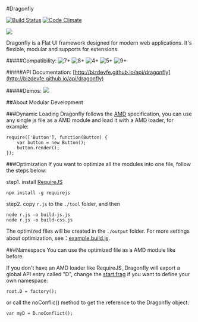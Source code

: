 #Dragonfly

[![Build Status](https://travis-ci.org/bizdevfe/dragonfly.svg?branch=master)](https://travis-ci.org/bizdevfe/dragonfly)
[![Code Climate](https://codeclimate.com/github/yanyu0517/dragonfly/badges/gpa.svg)](https://codeclimate.com/github/yanyu0517/dragonfly)

<img src="examples/asset/img/logo.png" />

Dragonfly is a Flat UI framework designed for modern web applications. It's flexible, modular and supports for extensions.

#####Compatibility:
<img src="examples/asset/img/ie.png" title="7+" />
<img src="examples/asset/img/chrome.png" title="8+" />
<img src="examples/asset/img/firefox.png" title="4+" />
<img src="examples/asset/img/safari.png" title="5+" />
<img src="examples/asset/img/opera.png" title="9+" />

#####API Documentation:
[http://bizdevfe.github.io/api/dragonfly](http://bizdevfe.github.io/api/dragonfly)

#####Demos:
<img src="examples/asset/img/ui.png" />

##About Modular Development

###Dynamic Loading
Dragonfly follows the [AMD](https://github.com/amdjs/amdjs-api/blob/master/AMD.md) specification, you can use any single js file as a AMD module and load it with a AMD loader, for example:

    require(['Button'], function(Button) {
        var button = new Button();
        button.render();
    });

###Optimization
If you want to optimize all the modules into one file, follow the steps below:

step1. install [RequireJS](http://requirejs.org/)

    npm install -g requirejs

step2. copy `r.js` to the `./tool` folder, and then

    node r.js -o build-js.js
    node r.js -o build-css.js

The optimized files will be created in the `./output` folder. For more settings about optimization, see：[example.build.js](https://github.com/jrburke/r.js/blob/master/build/example.build.js).

###Namespace
You can use the optimized file as a AMD module like before.

If you don't have an AMD loader like RequireJS, Dragonfly will export a global API entry called "D", change the [start.frag](https://github.com/bizdevfe/dragonfly/blob/master/src/loader/start.frag) if you want to define your own namespace:

    root.D = factory();

or call the noConflic() method to get the reference to the Dragonfly object:

    var myD = D.noConflict();
